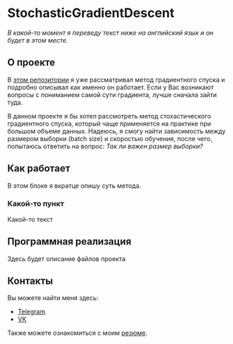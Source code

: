 # StochasticGradientDescent

*В какой-то момент я переведу текст ниже на английский язык и он будет в этом месте.*

## О проекте

В [этом репозитории](https://github.com/DevVladikNT/GradientDescent) я уже рассматривал метод градиентного спуска и подробно описывал как именно он работает. Если у Вас возникают вопросы с пониманием самой сути градиента, лучше сначала зайти туда.

В данном проекте я бы хотел рассмотреть метод стохастического градиентного спуска, который чаще применяется на практике при большом объеме данных. Надеюсь, я смогу найти зависимость между размером выборки (batch size) и скоростью обучения,
после чего, попытаюсь ответить на вопрос: *Так ли важен размер выборки?*

## Как работает

В этом блоке я вкратце опишу суть метода.

### Какой-то пункт

Какой-то текст

## Программная реализация

Здесь будет описание файлов проекта

## Контакты

Вы можете найти меня здесь:
* [Telegram](https://t.me/VladikNT)
* [VK](https://vk.com/vladikvasilyev)

Также можете ознакомиться с моим [резюме](https://spb.hh.ru/resume/99523b52ff0b01b5930039ed1f61316f397567).

